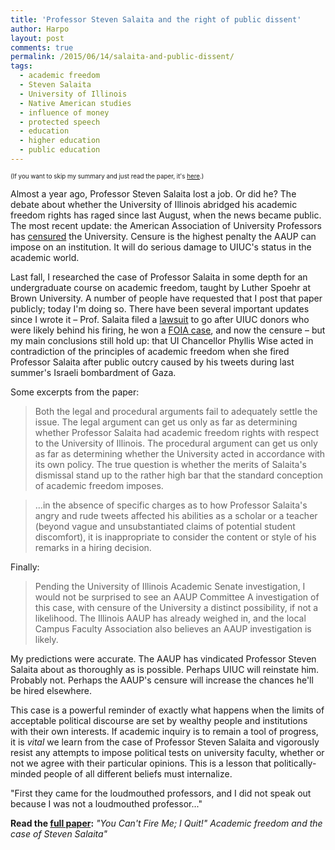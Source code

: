 ```yaml
---
title: 'Professor Steven Salaita and the right of public dissent'
author: Harpo
layout: post
comments: true
permalink: /2015/06/14/salaita-and-public-dissent/
tags:
  - academic freedom
  - Steven Salaita
  - University of Illinois
  - Native American studies
  - influence of money
  - protected speech
  - education
  - higher education
  - public education
---
```

<span style="font-size:.7em;">(If you want to skip my summary and just read the paper, it's [here](#fullpaper).)</span>

Almost a year ago, Professor Steven Salaita lost a job.  Or did he?  The debate about whether the University of Illinois abridged his academic freedom rights has raged since last August, when the news became public.  The most recent update: the American Association of University Professors has [censured](http://chronicle.com/article/AAUP-Censures-U-of-Illinois/230887/) the University.  Censure is the highest penalty the AAUP can impose on an institution.  It will do serious damage to UIUC's status in the academic world.

Last fall, I researched the case of Professor Salaita in some depth for an undergraduate course on academic freedom, taught by Luther Spoehr at Brown University.  A number of people have requested that I post that paper publicly; today I'm doing so.  There have been several important updates since I wrote it – Prof. Salaita filed a [lawsuit](https://www.insidehighered.com/news/2015/01/30/steven-salaitas-long-anticipated-lawsuit-against-u-illinois-includes-twist) to go after UIUC donors who were likely behind his firing, he won a [FOIA case](http://www.news-gazette.com/news/local/2015-06-12/updated-ui-says-email-review-salaita-foia-case-may-take-weeks.html), and now the censure – but my main conclusions still hold up: that UI Chancellor Phyllis Wise acted in contradiction of the principles of academic freedom when she fired Professor Salaita after public outcry caused by his tweets during last summer's Israeli bombardment of Gaza.

Some excerpts from the paper:

>Both the legal and procedural arguments fail to adequately settle the issue.  The legal argument can get us only as far as determining whether Professor Salaita had academic freedom rights with respect to the University of Illinois.  The procedural argument can get us only as far as determining whether the University acted in accordance with its own policy.  The true question is whether the merits of Salaita's dismissal stand up to the rather high bar that the standard conception of academic freedom imposes.

>...in the absence of specific charges as to how Professor Salaita's angry and rude tweets affected his abilities as a scholar or a teacher (beyond vague and unsubstantiated claims of potential student discomfort), it is inappropriate to consider the content or style of his remarks in a hiring decision.

Finally:

>Pending the University of Illinois Academic Senate investigation, I would not be surprised to see an AAUP Committee A investigation of this case, with censure of the University a distinct possibility, if not a likelihood.  The Illinois AAUP has already weighed in, and the local Campus Faculty Association also believes an AAUP investigation is likely.

My predictions were accurate.  The AAUP has vindicated Professor Steven Salaita about as thoroughly as is possible.  Perhaps UIUC will reinstate him.  Probably not.  Perhaps the AAUP's censure will increase the chances he'll be hired elsewhere.

This case is a powerful reminder of exactly what happens when the limits of acceptable political discourse are set by wealthy people and institutions with their own interests.  If academic inquiry is to remain a tool of progress, it is *vital* we learn from the case of Professor Steven Salaita and vigorously resist any attempts to impose political tests on university faculty, whether or not we agree with their particular opinions.  This is a lesson that politically-minded people of all different beliefs must internalize.

"First they came for the loudmouthed professors, and I did not speak out  because I was not a loudmouthed professor..."

<a name="fullpaper"></a>**Read the [full paper](/assets/media/jekyll/pdf/JaegerSalaita.pdf):** *"You Can't Fire Me; I Quit!"  Academic freedom and the case of Steven Salaita"*
